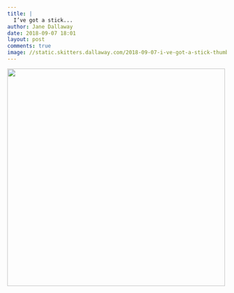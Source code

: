 ```yaml
---
title: |
  I’ve got a stick...
author: Jane Dallaway
date: 2018-09-07 18:01
layout: post
comments: true
image: //static.skitters.dallaway.com/2018-09-07-i-ve-got-a-stick-thumb-1-IMG-6843.JPG
---
```


<div>
        <a href="//static.skitters.dallaway.com/2018-09-07-i-ve-got-a-stick-fullsize-1-IMG-6843.JPG">
          <img src="//static.skitters.dallaway.com/2018-09-07-i-ve-got-a-stick-thumb-1-IMG-6843.JPG" width="500" height="500"/>
        </a>
      </div>


  
      